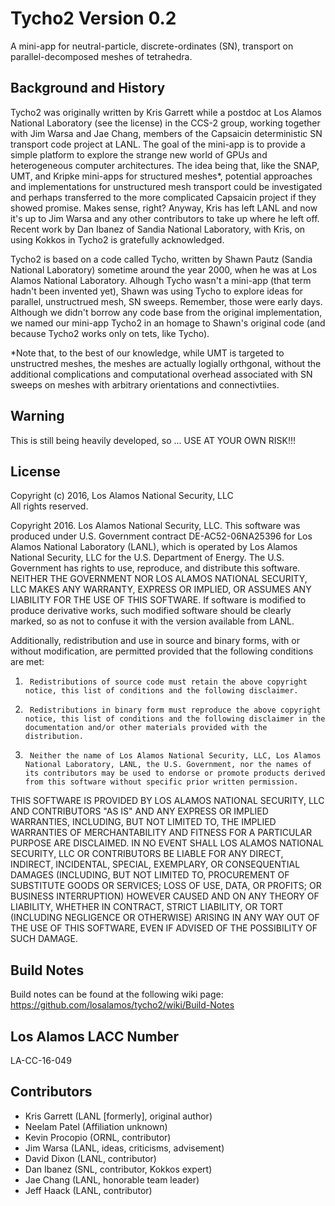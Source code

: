 # Tycho2 Version 0.2

A mini-app for neutral-particle, discrete-ordinates (SN), transport on parallel-decomposed meshes of tetrahedra.

## Background and History

Tycho2 was originally written by Kris Garrett while a postdoc at Los Alamos National Laboratory (see the license) in the
CCS-2 group, working together with Jim Warsa and Jae Chang, members of the Capsaicin deterministic SN transport code project 
at LANL. The goal of the mini-app is to provide a simple platform to explore the strange new world of GPUs and heterogeneous
computer architectures. The idea being that, like the SNAP, UMT, and Kripke mini-apps for structured meshes*, potential approaches 
and implementations for unstructured mesh transport could be investigated and perhaps transferred to the more complicated Capsaicin
project if they showed promise. Makes sense, right? Anyway, Kris has left LANL and now it's up to Jim Warsa and any other contributors
to take up where he left off. Recent work by Dan Ibanez of Sandia National Laboratory, with Kris, on using Kokkos in Tycho2 is
gratefully acknowledged.

Tycho2 is based on a code called Tycho, written by Shawn Pautz (Sandia National Laboratory) sometime around the year 2000,
when he was at Los Alamos National Laboratory. Alhough Tycho wasn't a mini-app (that term hadn't been invented yet), 
Shawn was using Tycho to explore ideas for parallel, unstructrued mesh, SN sweeps. Remember, those were early days. 
Although we didn't borrow any code base from the original implementation, we named our mini-app Tycho2 in an homage to 
Shawn's original code (and because Tycho2 works only on tets, like Tycho).

*Note that, to the best of our knowledge, while UMT is targeted to unstructred meshes, the meshes are actually logially 
orthgonal, without the additional complications and computational overhead associated with SN sweeps on meshes with 
arbitrary orientations and connectivtiies.

## Warning
This is still being heavily developed, so ...
USE AT YOUR OWN RISK!!!


## License
Copyright (c) 2016, Los Alamos National Security, LLC  
All rights reserved.

Copyright 2016. Los Alamos National Security, LLC. This software was produced under U.S. Government contract DE-AC52-06NA25396 for Los Alamos National Laboratory (LANL), which is operated by Los Alamos National Security, LLC for the U.S. Department of Energy. The U.S. Government has rights to use, reproduce, and distribute this software.  NEITHER THE GOVERNMENT NOR LOS ALAMOS NATIONAL SECURITY, LLC MAKES ANY WARRANTY, EXPRESS OR IMPLIED, OR ASSUMES ANY LIABILITY FOR THE USE OF THIS SOFTWARE.  If software is modified to produce derivative works, such modified software should be clearly marked, so as not to confuse it with the version available from LANL.

Additionally, redistribution and use in source and binary forms, with or without modification, are permitted provided that the following conditions are met:  
1.      Redistributions of source code must retain the above copyright notice, this list of conditions and the following disclaimer.  
2.      Redistributions in binary form must reproduce the above copyright notice, this list of conditions and the following disclaimer in the documentation and/or other materials provided with the distribution.  
3.      Neither the name of Los Alamos National Security, LLC, Los Alamos National Laboratory, LANL, the U.S. Government, nor the names of its contributors may be used to endorse or promote products derived from this software without specific prior written permission.

THIS SOFTWARE IS PROVIDED BY LOS ALAMOS NATIONAL SECURITY, LLC AND CONTRIBUTORS "AS IS" AND ANY EXPRESS OR IMPLIED WARRANTIES, INCLUDING, BUT NOT LIMITED TO, THE IMPLIED WARRANTIES OF MERCHANTABILITY AND FITNESS FOR A PARTICULAR PURPOSE ARE DISCLAIMED. IN NO EVENT SHALL LOS ALAMOS NATIONAL SECURITY, LLC OR CONTRIBUTORS BE LIABLE FOR ANY DIRECT, INDIRECT, INCIDENTAL, SPECIAL, EXEMPLARY, OR CONSEQUENTIAL DAMAGES (INCLUDING, BUT NOT LIMITED TO, PROCUREMENT OF SUBSTITUTE GOODS OR SERVICES; LOSS OF USE, DATA, OR PROFITS; OR BUSINESS INTERRUPTION) HOWEVER CAUSED AND ON ANY THEORY OF LIABILITY, WHETHER IN CONTRACT, STRICT LIABILITY, OR TORT (INCLUDING NEGLIGENCE OR OTHERWISE) ARISING IN ANY WAY OUT OF THE USE OF THIS SOFTWARE, EVEN IF ADVISED OF THE POSSIBILITY OF SUCH DAMAGE.


## Build Notes
Build notes can be found at the following wiki page:
https://github.com/losalamos/tycho2/wiki/Build-Notes


## Los Alamos LACC Number
LA-CC-16-049


## Contributors
- Kris Garrett (LANL [formerly], original author)
- Neelam Patel (Affiliation unknown)
- Kevin Procopio (ORNL, contributor)
- Jim Warsa (LANL, ideas, criticisms, advisement)
- David Dixon (LANL, contributor)
- Dan Ibanez (SNL, contributor, Kokkos expert)
- Jae Chang (LANL, honorable team leader)
- Jeff Haack (LANL, contributor)
